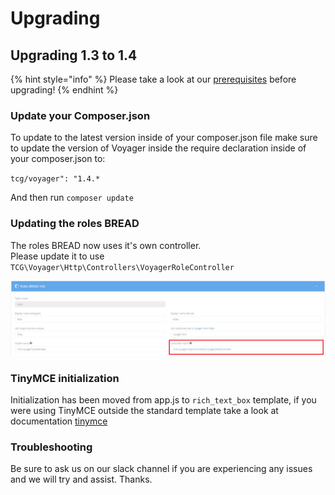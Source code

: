 # Upgrading

## Upgrading 1.3 to 1.4

{% hint style="info" %}
Please take a look at our [prerequisites](prerequisites.md) before upgrading!
{% endhint %}

### Update your Composer.json

To update to the latest version inside of your composer.json file make sure to update the version of Voyager inside the require declaration inside of your composer.json to:

`tcg/voyager": "1.4.*`

And then run `composer update`

### Updating the roles BREAD

The roles BREAD now uses it's own controller.  
Please update it to use `TCG\Voyager\Http\Controllers\VoyagerRoleController`

![](../.gitbook/assets/upgrading_roles_controller.png)

### TinyMCE initialization

Initialization has been moved from app.js to `rich_text_box` template, if you were using TinyMCE outside the standard template take a look at documentation [tinymce](../bread/formfields/tinymce.md)

### Troubleshooting

Be sure to ask us on our slack channel if you are experiencing any issues and we will try and assist. Thanks.


